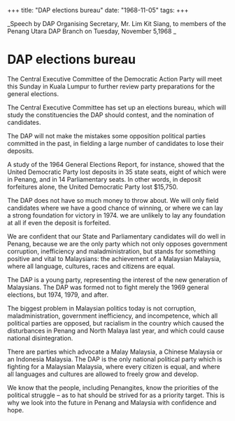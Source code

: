 +++ 
title: "DAP elections bureau"
date: "1968-11-05"
tags:
+++

_Speech by DAP Organising Secretary, Mr. Lim Kit Siang, to members of the Penang Utara DAP Branch on Tuesday, November 5,1968
_
# DAP elections bureau

The Central Executive Committee of the Democratic Action Party will meet this Sunday in Kuala Lumpur to further review party preparations for the general elections.

The Central Executive Committee has set up an elections bureau, which will study the constituencies the DAP should contest, and the nomination of candidates.

The DAP will not make the mistakes some opposition political parties committed in the past, in fielding a large number of candidates to lose their deposits.</u>

A study of the 1964 General Elections Report, for instance, showed that the United Democratic Party lost deposits in 35 state seats, eight of which were in Penang, and in 14 Parliamentary seats. In other words, in deposit forfeitures alone, the United Democratic Party lost $15,750.

The DAP does not have so much money to throw about. We will only field candidates where we have a good chance of winning, or where we can lay a strong foundation for victory in 1974. we are unlikely to lay any foundation at all if even the deposit is forfeited.

We are confident that our State and Parliamentary candidates will do well in Penang, because we are the only party which not only opposes government corruption, inefficiency and maladministration, but stands for something positive and vital to Malaysians: the achievement of a Malaysian Malaysia, where all language, cultures, races and citizens are equal.

The DAP is a young party, representing the interest of the new generation of Malaysians. The DAP was formed not to fight merely the 1969 general elections, but 1974, 1979, and after.

The biggest problem in Malaysian politics today is not corruption, maladministration, government inefficiency, and incompetence, which all political parties are opposed, but racialism in the country which caused the disturbances in Penang and North Malaya last year, and which could cause national disintegration.

There are parties which advocate a Malay Malaysia, a Chinese Malaysia or an Indonesia Malaysia. The DAP is the only national political party which is fighting for a Malaysian Malaysia, where every citizen is equal, and where all languages and cultures are allowed to freely grow and develop.

We know that the people, including Penangites, know the priorities of the political struggle – as to hat should be strived for as a priority target. This is why we look into the future in Penang and Malaysia with confidence and hope.
 
